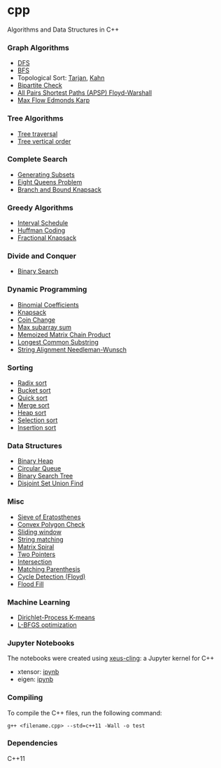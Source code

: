 # cpp
Algorithms and Data Structures in C++

### Graph Algorithms

* [DFS](./graphs/DFS.cpp)
* [BFS](./graphs/BFS.cpp)
* Topological Sort: [Tarjan](./graphs/topological_sort_tarjan.cpp), [Kahn](./graphs/topological_sort/topological_sort_kahn.cpp)
* [Bipartite Check](./graphs/bipartite_check.cpp)
* [All Pairs Shortest Paths (APSP) Floyd-Warshall](./graphs/apsp_floyd_warshall.cpp)
* [Max Flow Edmonds Karp](./graphs/max_flow_edmonds_karp.cpp)

### Tree Algorithms

* [Tree traversal](./trees/tree_traversal.cpp)
* [Tree vertical order](./trees/tree_vertical_order.cpp)

### Complete Search

* [Generating Subsets](./complete_search/subset_gen.cpp)
* [Eight Queens Problem](./complete_search/eight_queens.cpp)
* [Branch and Bound Knapsack](./complete_search/knapsack_branch_and_bound.cpp)

### Greedy Algorithms

* [Interval Schedule](./greedy/interval_schedule/interval_schedule.cpp)  
* [Huffman Coding](./greedy/huffman_coding.cpp)  
* [Fractional Knapsack](./greedy/knapsack_greedy.cpp)  

### Divide and Conquer

* [Binary Search](./divide_and_conquer/binary_search.cpp)  

### Dynamic Programming

* [Binomial Coefficients](./dynamic_programming/binomial_coeffs.cpp)  
* [Knapsack](./dynamic_programming/knapsack_dp.cpp)  
* [Coin Change](./dynamic_programming/coin_change.cpp)
* [Max subarray sum](./dynamic_programming/max_subarray_sum.cpp)
* [Memoized Matrix Chain Product](./dynamic_programming/matrix_chain.cpp)
* [Longest Common Substring](./dynamic_programming/longest_common_substring/longest_common_substring.cpp)
* [String Alignment Needleman-Wunsch](./dynamic_programming/string_alignment.cpp)

### Sorting

* [Radix sort](./sorting/radix_sort.cpp)
* [Bucket sort](./sorting/bucket_sort.cpp)
* [Quick sort](./sorting/quick_sort.cpp)
* [Merge sort](./sorting/merge_sort.cpp)
* [Heap sort](./sorting/heap_sort.cpp)
* [Selection sort](./sorting/selection_sort.cpp)  
* [Insertion sort](./sorting/insertion_sort.cpp)  

### Data Structures

* [Binary Heap](./data_structures/binary_heap.cpp)  
* [Circular Queue](./data_structures/circular_queue.cpp)  
* [Binary Search Tree](./data_structures/bst.cpp)  
* [Disjoint Set Union Find](./data_structures/union_find.cpp) 
 

### Misc

* [Sieve of Eratosthenes](./misc/sieve_of_eratosthenes.cpp)
* [Convex Polygon Check](./misc/is_convex.cpp)
* [Sliding window](./misc/sliding_window.cpp)
* [String matching](./misc/string_matching.cpp)
* [Matrix Spiral](./misc/matrix_spiral.cpp)
* [Two Pointers](./misc/two_pointers.cpp)
* [Intersection](./misc/intersection.cpp)
* [Matching Parenthesis](./misc/matching_parentheses.cpp)
* [Cycle Detection (Floyd)](./misc/cycle_detection_floyd.cpp)
* [Flood Fill](./misc/flood_fill.cpp)


### Machine Learning

* [Dirichlet-Process K-means](./dpmeans/dpmeans.cpp)
* [L-BFGS optimization](./lbfgs/lbfgs_simple.cpp)

### Jupyter Notebooks

The notebooks were created using [xeus-cling](https://github.com/QuantStack/xeus-cling): a Jupyter kernel for C++

* xtensor: [ipynb](https://github.com/vsmolyakov/cpp/blob/master/notebooks/xtensor.ipynb)
* eigen: [ipynb](https://github.com/vsmolyakov/cpp/blob/master/notebooks/eigen.ipynb)


### Compiling

To compile the C++ files, run the following command:

```
g++ <filename.cpp> --std=c++11 -Wall -o test 
```

### Dependencies

C++11
